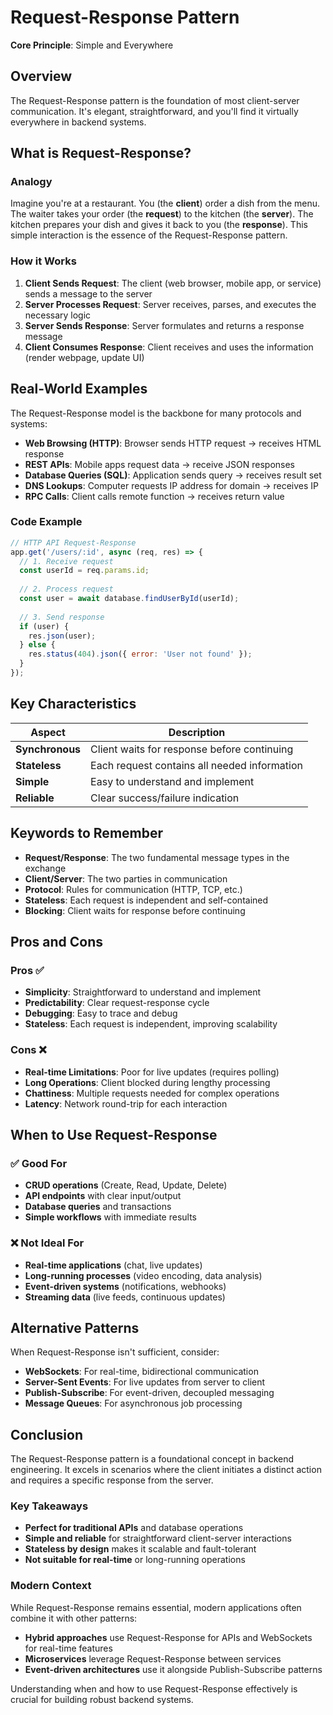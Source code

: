 # Request-Response Pattern

**Core Principle**: Simple and Everywhere

## Overview

The Request-Response pattern is the foundation of most client-server communication. It's elegant, straightforward, and you'll find it virtually everywhere in backend systems.

## What is Request-Response?

### Analogy

Imagine you're at a restaurant. You (the **client**) order a dish from the menu. The waiter takes your order (the **request**) to the kitchen (the **server**). The kitchen prepares your dish and gives it back to you (the **response**). This simple interaction is the essence of the Request-Response pattern.

### How it Works

1. **Client Sends Request**: The client (web browser, mobile app, or service) sends a message to the server
2. **Server Processes Request**: Server receives, parses, and executes the necessary logic
3. **Server Sends Response**: Server formulates and returns a response message
4. **Client Consumes Response**: Client receives and uses the information (render webpage, update UI)

## Real-World Examples

The Request-Response model is the backbone for many protocols and systems:

- **Web Browsing (HTTP)**: Browser sends HTTP request → receives HTML response
- **REST APIs**: Mobile apps request data → receive JSON responses  
- **Database Queries (SQL)**: Application sends query → receives result set
- **DNS Lookups**: Computer requests IP address for domain → receives IP
- **RPC Calls**: Client calls remote function → receives return value

### Code Example

```javascript
// HTTP API Request-Response
app.get('/users/:id', async (req, res) => {
  // 1. Receive request
  const userId = req.params.id;
  
  // 2. Process request
  const user = await database.findUserById(userId);
  
  // 3. Send response
  if (user) {
    res.json(user);
  } else {
    res.status(404).json({ error: 'User not found' });
  }
});
```

## Key Characteristics

| Aspect | Description |
|--------|-------------|
| **Synchronous** | Client waits for response before continuing |
| **Stateless** | Each request contains all needed information |
| **Simple** | Easy to understand and implement |
| **Reliable** | Clear success/failure indication |

## Keywords to Remember

- **Request/Response**: The two fundamental message types in the exchange
- **Client/Server**: The two parties in communication
- **Protocol**: Rules for communication (HTTP, TCP, etc.)
- **Stateless**: Each request is independent and self-contained
- **Blocking**: Client waits for response before continuing

## Pros and Cons

### Pros ✅

- **Simplicity**: Straightforward to understand and implement
- **Predictability**: Clear request-response cycle
- **Debugging**: Easy to trace and debug
- **Stateless**: Each request is independent, improving scalability

### Cons ❌

- **Real-time Limitations**: Poor for live updates (requires polling)
- **Long Operations**: Client blocked during lengthy processing
- **Chattiness**: Multiple requests needed for complex operations
- **Latency**: Network round-trip for each interaction

## When to Use Request-Response

### ✅ Good For

- **CRUD operations** (Create, Read, Update, Delete)
- **API endpoints** with clear input/output
- **Database queries** and transactions
- **Simple workflows** with immediate results

### ❌ Not Ideal For

- **Real-time applications** (chat, live updates)
- **Long-running processes** (video encoding, data analysis)
- **Event-driven systems** (notifications, webhooks)
- **Streaming data** (live feeds, continuous updates)

## Alternative Patterns

When Request-Response isn't sufficient, consider:

- **WebSockets**: For real-time, bidirectional communication
- **Server-Sent Events**: For live updates from server to client
- **Publish-Subscribe**: For event-driven, decoupled messaging
- **Message Queues**: For asynchronous job processing

## Conclusion

The Request-Response pattern is a foundational concept in backend engineering. It excels in scenarios where the client initiates a distinct action and requires a specific response from the server.

### Key Takeaways

- **Perfect for traditional APIs** and database operations
- **Simple and reliable** for straightforward client-server interactions
- **Stateless by design** makes it scalable and fault-tolerant
- **Not suitable for real-time** or long-running operations

### Modern Context

While Request-Response remains essential, modern applications often combine it with other patterns:

- **Hybrid approaches** use Request-Response for APIs and WebSockets for real-time features
- **Microservices** leverage Request-Response between services
- **Event-driven architectures** use it alongside Publish-Subscribe patterns

Understanding when and how to use Request-Response effectively is crucial for building robust backend systems.

